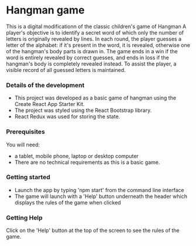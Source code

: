# Hangman game
This is a digital modificationn of the classic children's game of Hangman
A player's objective is to identify a secret word of which only the number of letters is originally revealed by lines. In each round, the player guesses a letter of the alphabet: if it's present in the word, it is revealed, otherwise one of the hangman's body parts is drawn in. The game ends in a win if the word is entirely revealed by correct guesses, and ends in loss if the hangman's body is completely revealed instead. To assist the player, a visible record of all guessed letters is maintained.

### Details of the development
-  This project was developed as a basic game of hangman using the Create React App Starter Kit.
-  The project was styled using the React Bootstrap library.
-  React Redux was used for storing the state.

### Prerequisites
You will need:
- a tablet, mobile phone, laptop or desktop computer
- There are no technical requirements as this is a basic game.

### Getting started
-  Launch the app by typing 'npm start' from the command line interface
-  The game will launch with a 'Help' button underneath the header which displays the rules of the game when clicked

### Getting Help
Click on the 'Help' button at the top of the screen to see the rules of the game.


